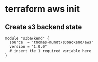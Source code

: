 # terraform aws init

## Create s3 backend state

```
module "s3backend" {
  source  = "thomas-mundt/s3backend/aws"
  version = "1.0.0"
  # insert the 1 required variable here
}
```

